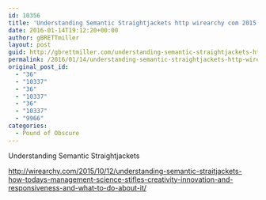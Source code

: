 ```yaml
---
id: 10356
title: 'Understanding Semantic Straightjackets http wirearchy com 2015 10&#8230;'
date: 2016-01-14T19:12:20+00:00
author: gBRETTmiller
layout: post
guid: http://gbrettmiller.com/understanding-semantic-straightjackets-http-wirearchy-com-2015-10/
permalink: /2016/01/14/understanding-semantic-straightjackets-http-wirearchy-com-2015-10/
original_post_id:
  - "36"
  - "10337"
  - "36"
  - "10337"
  - "36"
  - "10337"
  - "9966"
categories:
  - Pound of Obscure
---
```

Understanding Semantic Straightjackets

http://wirearchy.com/2015/10/12/understanding-semantic-straitjackets-how-todays-management-science-stifles-creativity-innovation-and-responsiveness-and-what-to-do-about-it/